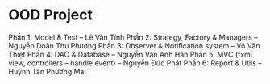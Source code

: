 # OOD Project
Phần 1: Model & Test – Lê Văn Tính
Phần 2: Strategy, Factory & Managers – Nguyễn Doãn Thu Phương
Phần 3: Observer & Notification system – Võ Văn Thiệt
Phần 4: DAO & Database – Nguyễn Văn Anh Hàn
Phần 5: MVC (fxml view, controllers – handle event) – Nguyễn Đức Phát
Phần 6: Report & Utils – Huỳnh Tấn Phương Mai